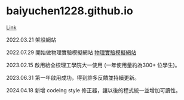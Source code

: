 # baiyuchen1228.github.io

[Link](http://baiyuchen1228.github.io/ 'link')

2022.03.21 架設網站

2022.07.29 開始做物理實驗模擬網站
[物理實驗模擬網站](https://baiyuchen1228.github.io/experiment/exp7.html)

2023.02.15 啟用給全校理工學院大一使用 (一年使用量約為300+ 位學生)。

2023.06.31 第一年啟用成功，得到許多反饋並持續更新。

2024.04.18 新增 codeing style 修正器，讓以後的程式統一並增加可讀性。
